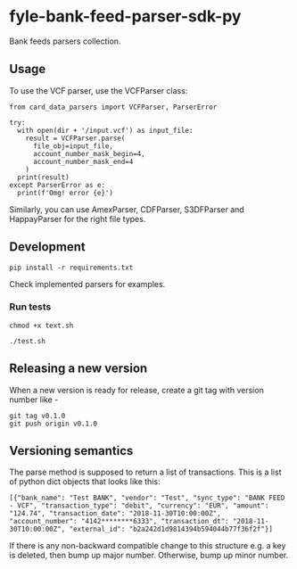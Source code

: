 # fyle-bank-feed-parser-sdk-py

Bank feeds parsers collection.


## Usage

To use the VCF parser, use the VCFParser class:

```
from card_data_parsers import VCFParser, ParserError

try:
  with open(dir + '/input.vcf') as input_file:
    result = VCFParser.parse(
      file_obj=input_file,
      account_number_mask_begin=4,
      account_number_mask_end=4
    )
  print(result)
except ParserError as e:
  print(f'Omg! error {e}')
```

Similarly, you can use AmexParser, CDFParser, S3DFParser and HappayParser for the right file types.


## Development

```
pip install -r requirements.txt
```
Check implemented parsers for examples.


### Run tests

```
chmod +x text.sh

./test.sh
```


## Releasing a new version

When a new version is ready for release, create a git tag with version number like -
```
git tag v0.1.0
git push origin v0.1.0
```


## Versioning semantics

The parse method is supposed to return a list of transactions. This is a list of python dict objects that looks like this:

```
[{"bank_name": "Test BANK", "vendor": "Test", "sync_type": "BANK FEED - VCF", "transaction_type": "debit", "currency": "EUR", "amount": "124.74", "transaction_date": "2018-11-30T10:00:00Z", "account_number": "4142********6333", "transaction_dt": "2018-11-30T10:00:00Z", "external_id": "b2a242d1d9814394b594044b77f36f2f"}]
```

If there is any non-backward compatible change to this structure e.g. a key is deleted, then bump up major number. Otherwise, bump up minor number.
